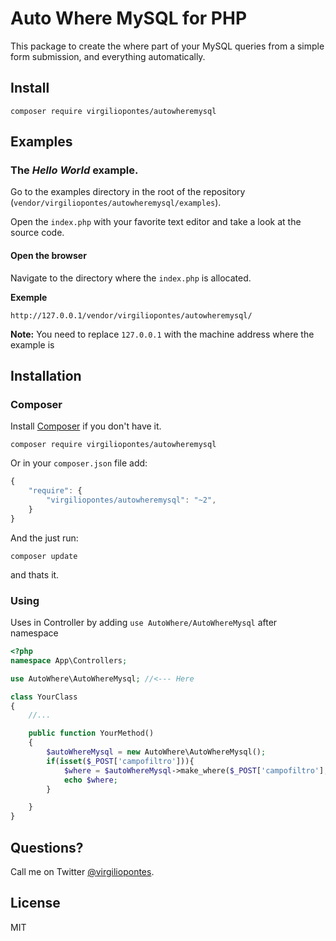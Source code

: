# Auto Where MySQL for PHP

This package to create the where part of your MySQL queries from a simple form submission, and everything automatically.

## Install

```
composer require virgiliopontes/autowheremysql
```
<!-- 
## Introduction

This package aims to be a solution to compile and process JasperReports (.jrxml & .jasper files).

### Why?

Did you ever had to create a good looking Invoice with a lot of fields for your great web app?

I had to, and the solutions out there were not perfect. Generating *HTML* + *CSS* to make a *PDF*? WTF? That doesn't make any sense! :)

Then I found **JasperReports** the best open source solution for reporting.

### What can I do with this?

Well, everything. JasperReports is a powerful tool for **reporting** and **BI**.

**From their website:**

> The JasperReports Library is the world's most popular open source reporting engine. It is entirely written in Java and it is able to use data coming from any kind of data source and produce pixel-perfect documents that can be viewed, printed or exported in a variety of document formats including HTML, PDF, Excel, OpenOffice and Word.

I recommend using [Jaspersoft Studio](http://community.jaspersoft.com/project/jaspersoft-studio) to build your reports, connect it to your datasource (ex: MySQL), loop thru the results and output it to PDF, XLS, DOC, RTF, ODF, etc.

*Some examples of what you can do:*

* Invoices
* Reports
* Listings -->

## Examples

### The *Hello World* example.

Go to the examples directory in the root of the repository (`vendor/virgiliopontes/autowheremysql/examples`).

Open the `index.php` with your favorite text editor and take a look at the source code.

#### Open the browser

Navigate to the directory where the `index.php` is allocated.


**Exemple**
```
http://127.0.0.1/vendor/virgiliopontes/autowheremysql/
```

**Note:** You need to replace `127.0.0.1` with the machine address where the example is

## Installation

### Composer

Install [Composer](http://getcomposer.org) if you don't have it.

```
composer require virgiliopontes/autowheremysql
```

Or in your `composer.json` file add:

```javascript
{
    "require": {
		"virgiliopontes/autowheremysql": "~2",
    }
}
```

And the just run:

	composer update

and thats it.

### Using

Uses in Controller by adding `use AutoWhere/AutoWhereMysql` after namespace
```php
<?php
namespace App\Controllers;

use AutoWhere\AutoWhereMysql; //<--- Here

class YourClass
{
	//...

    public function YourMethod()
    {        
        $autoWhereMysql = new AutoWhere\AutoWhereMysql();
        if(isset($_POST['campofiltro'])){
            $where = $autoWhereMysql->make_where($_POST['campofiltro'],$_POST['operador'],$_POST['valorfiltro']);
            echo $where;
        }

    }
}    
```
<!-- 
## Performance

Depends on the complexity, amount of data and the resources of your machine (let me know your use case).

I have a report that generates a *Invoice* with a DB connection, images and multiple pages and it takes about **3/4 seconds** to process. I suggest that you use a worker to generate the reports in the background.


## Thanks

Thanks to [Cenote GmbH](http://www.cenote.de/) for the [JasperStarter](http://jasperstarter.sourceforge.net/) tool.
 -->
## Questions?

Call me on Twitter [@virgiliopontes](https://twitter.com/virgiliopontes).

## License

MIT
